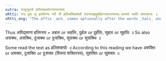 ```yaml
---
sutra: नञ्दुःसुभ्यो हलिसक्थ्योरन्यतरस्याम्
vRtti: नञ् दुस् सु इत्येतेभ्यः परौ यौ हलिसक्थिशब्दौ तदन्ताद्बहुव्रीहेरन्यतरस्यामच् प्रत्ययो भवति समासान्तः ॥
vRtti_eng: "The affix _ach_ comes optionally after the words _hali_ and _sakthi_, final in a _Bahuvrihi_, when preceded by a Negative particle or by the words _dus_ and _su_."
---
```

Thus अविद्यमाना हलिरस्य = अहलः or अहलिः, दुर्हलः or दुर्हलिः, सुहलः or सुहलिः ॥ So also असक्थः, असक्थिः, दुःसक्थः or दुःसक्थिः, सुसक्थः or सुसक्थिः ॥

Some read the text as हलिशक्त्योः ॥ According to this reading we have अशक्तिः or अशक्तः, दुःशक्तिः or दुःशक्तः (विरूपा शक्तिरस्य), सुशक्तिः or सुशक्तः ॥
